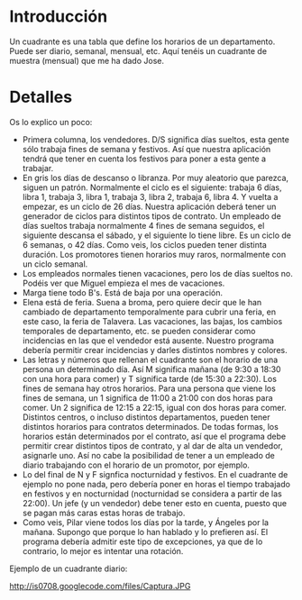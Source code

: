 # Introducción #

Un cuadrante es una tabla que define los horarios de un departamento. Puede ser diario, semanal, mensual, etc. Aquí tenéis un cuadrante de muestra (mensual) que me ha dado Jose.

# Detalles #

Os lo explico un poco:
  * Primera columna, los vendedores. D/S significa días sueltos, esta gente sólo trabaja fines de semana y festivos. Así que nuestra aplicación tendrá que tener en cuenta los festivos para poner a esta gente a trabajar.
  * En gris los días de descanso o libranza. Por muy aleatorio que parezca, siguen un patrón. Normalmente el ciclo es el siguiente: trabaja 6 días, libra 1, trabaja 3, libra 1, trabaja 3, libra 2, trabaja 6, libra 4. Y vuelta a empezar, es un ciclo de 26 días. Nuestra aplicación deberá tener un generador de ciclos para distintos tipos de contrato. Un empleado de días sueltos trabaja normalmente 4 fines de semana seguidos, el siguiente descansa el sábado, y el siguiente lo tiene libre. Es un ciclo de 6 semanas, o 42 días. Como veis, los ciclos pueden tener distinta duración. Los promotores tienen horarios muy raros, normalmente con un ciclo semanal.
  * Los empleados normales tienen vacaciones, pero los de días sueltos no. Podéis ver que Miguel empieza el mes de vacaciones.
  * Marga tiene todo B's. Está de baja por una operación.
  * Elena está de feria. Suena a broma, pero quiere decir que le han cambiado de departamento temporalmente para cubrir una feria, en este caso, la feria de Talavera. Las vacaciones, las bajas, los cambios temporales de departamento, etc. se pueden considerar como incidencias en las que el vendedor está ausente. Nuestro programa debería permitir crear incidencias y darles distintos nombres y colores.
  * Las letras y números que rellenan el cuadrante son el horario de una persona un determinado día. Así M significa mañana (de 9:30 a 18:30 con una hora para comer) y T significa tarde (de 15:30 a 22:30). Los fines de semana hay otros horarios. Para una persona que viene los fines de semana, un 1 significa de 11:00 a 21:00 con dos horas para comer. Un 2 significa de 12:15 a 22:15, igual con dos horas para comer. Distintos centros, o incluso distintos departamentos, pueden tener distintos horarios para contratos determinados. De todas formas, los horarios están determinados por el contrato, así que el programa debe permitir crear distintos tipos de contrato, y al dar de alta un vendedor, asignarle uno. Así no cabe la posibilidad de tener a un empleado de diario trabajando con el horario de un promotor, por ejemplo.
  * Lo del final de N y F signfica nocturnidad y festivos. En el cuadrante de ejemplo no pone nada, pero debería poner en horas el tiempo trabajado en festivos y en nocturnidad (nocturnidad se considera a partir de las 22:00). Un jefe (y un vendedor) debe tener esto en cuenta, puesto que se pagan más caras estas horas de trabajo.
  * Como veis, Pilar viene todos los días por la tarde, y Ángeles por la mañana. Supongo que porque lo han hablado y lo prefieren así. El programa debería admitir este tipo de excepciones, ya que de lo contrario, lo mejor es intentar una rotación.

Ejemplo de un cuadrante diario:

http://is0708.googlecode.com/files/Captura.JPG